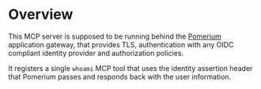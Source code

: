 # Overview

This MCP server is supposed to be running behind the [Pomerium](https://github.com/pomerium/pomerium) application gateway, that provides TLS, authentication with any OIDC compliant identity provider and authorization policies.

It registers a single `whoami` MCP tool that uses the identity assertion header that Pomerium passes and responds back with the user information.
